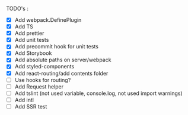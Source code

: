 TODO's :

- [x] Add webpack.DefinePlugin
- [x] Add TS
- [x] Add prettier
- [x] Add unit tests
- [x] Add precommit hook for unit tests
- [x] Add Storybook
- [x] Add absolute paths on server/webpack
- [x] Add styled-components
- [x] Add react-routing/add contents folder
- [ ] Use hooks for routing?
- [ ] Add Request helper
- [ ] Add tslint (not used variable, console.log, not used import warnings)
- [ ] Add intl
- [ ] Add SSR test
